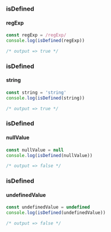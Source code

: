 ### isDefined

#### regExp

```typescript
const regExp = /regExp/
console.log(isDefined(regExp))

/* output => true */
```

### isDefined

#### string

```typescript
const string = 'string'
console.log(isDefined(string))

/* output => true */
```

### isDefined

#### nullValue

```typescript
const nullValue = null
console.log(isDefined(nullValue))

/* output => false */
```

### isDefined

#### undefinedValue

```typescript
const undefinedValue = undefined
console.log(isDefined(undefinedValue))

/* output => false */
```

